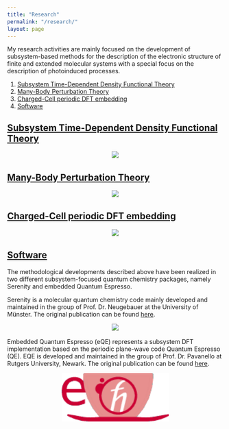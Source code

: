 ```yaml
---
title: "Research"
permalink: "/research/"
layout: page
---
```



My research activities are mainly focused on the development of subsystem-based methods for the description of the electronic structure of finite and extended molecular systems with a special focus on the description of photoinduced processes.


1. [Subsystem Time-Dependent Density Functional Theory](#1)
2. [Many-Body Perturbation Theory](#2)
3. [Charged-Cell periodic DFT embedding](#3)
4. [Software](#4)


## [Subsystem Time-Dependent Density Functional Theory](https://pubs.acs.org/doi/abs/10.1021/acs.jpclett.1c04023?casa_token=HI9utkAKZ0sAAAAA:tS0s_6KkDEtPqslJsyCUdJ--Vnxi--QmEpxKDsgV1wkzrgv2zZjD3iXbe5oOhvTqSOxyQ_kg6siFdIN4) <a name="1"></a>
<p align="center">
<img src="https://buralin.github.io/johanneswebsite/Pictures/Research/sTDDFT.png" width="400">
</p>

## [Many-Body Perturbation Theory](https://pubs.acs.org/doi/abs/10.1021/acs.jctc.0c01307?casa_token=GjfcImqAL0cAAAAA:oLP2cDRxYl1bz4Di7dM_1EYiPTBowouTz6CdyV2MWhb0X_XAVTGGM7f1utQislHasbmsoqDYNmAJVVs) <a name="2"></a>

<p align="center">
<img src="https://buralin.github.io/johanneswebsite/Pictures/Research/HedinEquation.png" width="450">
</p>


## [Charged-Cell periodic DFT embedding](https://onlinelibrary.wiley.com/doi/full/10.1002/qua.25801?casa_token=WkIXLjyqLl0AAAAA%3AaMUoklMOqN2hDZJhBgj9iD5_owUeQBZxv4tggzuHz6WsoRKy1HBKcQa4d-7C1dg1jicwvyiTod8nDg) <a name="3"></a>

<p align="center">
<img src="https://buralin.github.io/johanneswebsite/Pictures/Research/ImpurityEmbedding.jpg" width="300">
</p>

## [Software](https://github.com/qcserenity/serenity) <a name="4"></a>

The methodological developments described above have been realized in two different subsystem-focused quantum chemistry packages, namely Serenity and embedded Quantum Espresso.

Serenity is a molecular quantum chemistry code mainly developed and maintained in the group of Prof. Dr. Neugebauer at the University of Münster.
The original publication can be found [here](https://onlinelibrary.wiley.com/doi/abs/10.1002/jcc.25162?casa_token=bvtyMCoN580AAAAA:wbmKGpRiCC3UgCR4NPWpKcOZ3vq9E_TivPaJaI6vtuQVGqQKHF4nn-8mM7iipu_z1xgNeTG86oyxXgI).

<p align="center">
<img src="https://buralin.github.io/johanneswebsite/Pictures/Research/SerenityLogo.png" width="300">
</p>


Embedded Quantum Espresso (eQE) represents a subsystem DFT implementation based on the periodic plane-wave code Quantum Espresso (QE). EQE is developed and maintained in the group of Prof. Dr. Pavanello at Rutgers University, Newark.
The original publication can be found [here](https://onlinelibrary.wiley.com/doi/full/10.1002/qua.25401).

<p align="center">
<img src="./Pictures/Research/eQE.png" width="250">
</p>

